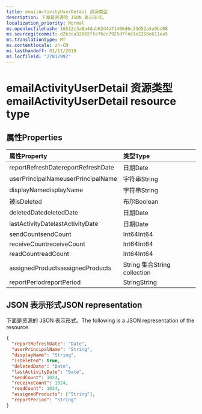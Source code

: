 ```yaml
---
title: emailActivityUserDetail 资源类型
description: 下面是资源的 JSON 表示形式。
localization_priority: Normal
ms.openlocfilehash: 16512c3a8a4dab62d4a71406d6c33d52a5a9bc08
ms.sourcegitcommit: d2b3ca32602ffa76cc7925d7f4d1e2258e611ea5
ms.translationtype: MT
ms.contentlocale: zh-CN
ms.lasthandoff: 01/11/2019
ms.locfileid: "27817997"
---
```

# <a name="emailactivityuserdetail-resource-type"></a><span data-ttu-id="3818c-103">emailActivityUserDetail 资源类型</span><span class="sxs-lookup"><span data-stu-id="3818c-103">emailActivityUserDetail resource type</span></span>

## <a name="properties"></a><span data-ttu-id="3818c-104">属性</span><span class="sxs-lookup"><span data-stu-id="3818c-104">Properties</span></span>

| <span data-ttu-id="3818c-105">属性</span><span class="sxs-lookup"><span data-stu-id="3818c-105">Property</span></span>          | <span data-ttu-id="3818c-106">类型</span><span class="sxs-lookup"><span data-stu-id="3818c-106">Type</span></span>              |
| :---------------- | :---------------- |
| <span data-ttu-id="3818c-107">reportRefreshDate</span><span class="sxs-lookup"><span data-stu-id="3818c-107">reportRefreshDate</span></span> | <span data-ttu-id="3818c-108">日期</span><span class="sxs-lookup"><span data-stu-id="3818c-108">Date</span></span>              |
| <span data-ttu-id="3818c-109">userPrincipalName</span><span class="sxs-lookup"><span data-stu-id="3818c-109">userPrincipalName</span></span> | <span data-ttu-id="3818c-110">字符串</span><span class="sxs-lookup"><span data-stu-id="3818c-110">String</span></span>            |
| <span data-ttu-id="3818c-111">displayName</span><span class="sxs-lookup"><span data-stu-id="3818c-111">displayName</span></span>       | <span data-ttu-id="3818c-112">字符串</span><span class="sxs-lookup"><span data-stu-id="3818c-112">String</span></span>            |
| <span data-ttu-id="3818c-113">被</span><span class="sxs-lookup"><span data-stu-id="3818c-113">isDeleted</span></span>         | <span data-ttu-id="3818c-114">布尔</span><span class="sxs-lookup"><span data-stu-id="3818c-114">Boolean</span></span>           |
| <span data-ttu-id="3818c-115">deletedDate</span><span class="sxs-lookup"><span data-stu-id="3818c-115">deletedDate</span></span>       | <span data-ttu-id="3818c-116">日期</span><span class="sxs-lookup"><span data-stu-id="3818c-116">Date</span></span>              |
| <span data-ttu-id="3818c-117">lastActivityDate</span><span class="sxs-lookup"><span data-stu-id="3818c-117">lastActivityDate</span></span>  | <span data-ttu-id="3818c-118">日期</span><span class="sxs-lookup"><span data-stu-id="3818c-118">Date</span></span>              |
| <span data-ttu-id="3818c-119">sendCount</span><span class="sxs-lookup"><span data-stu-id="3818c-119">sendCount</span></span>         | <span data-ttu-id="3818c-120">Int64</span><span class="sxs-lookup"><span data-stu-id="3818c-120">Int64</span></span>             |
| <span data-ttu-id="3818c-121">receiveCount</span><span class="sxs-lookup"><span data-stu-id="3818c-121">receiveCount</span></span>      | <span data-ttu-id="3818c-122">Int64</span><span class="sxs-lookup"><span data-stu-id="3818c-122">Int64</span></span>             |
| <span data-ttu-id="3818c-123">readCount</span><span class="sxs-lookup"><span data-stu-id="3818c-123">readCount</span></span>         | <span data-ttu-id="3818c-124">Int64</span><span class="sxs-lookup"><span data-stu-id="3818c-124">Int64</span></span>             |
| <span data-ttu-id="3818c-125">assignedProducts</span><span class="sxs-lookup"><span data-stu-id="3818c-125">assignedProducts</span></span>  | <span data-ttu-id="3818c-126">String 集合</span><span class="sxs-lookup"><span data-stu-id="3818c-126">String collection</span></span> |
| <span data-ttu-id="3818c-127">reportPeriod</span><span class="sxs-lookup"><span data-stu-id="3818c-127">reportPeriod</span></span>      | <span data-ttu-id="3818c-128">String</span><span class="sxs-lookup"><span data-stu-id="3818c-128">String</span></span>            |

## <a name="json-representation"></a><span data-ttu-id="3818c-129">JSON 表示形式</span><span class="sxs-lookup"><span data-stu-id="3818c-129">JSON representation</span></span>

<span data-ttu-id="3818c-130">下面是资源的 JSON 表示形式。</span><span class="sxs-lookup"><span data-stu-id="3818c-130">The following is a JSON representation of the resource.</span></span>

<!-- {
  "blockType": "resource",
  "@odata.type": "microsoft.graph.emailActivityUserDetail"
} -->

```json
{
  "reportRefreshDate": "Date", 
  "userPrincipalName": "String", 
  "displayName": "String", 
  "isDeleted": true, 
  "deletedDate": "Date", 
  "lastActivityDate": "Date", 
  "sendCount": 1024, 
  "receiveCount": 1024, 
  "readCount": 1024, 
  "assignedProducts": ["String"], 
  "reportPeriod": "String"
}
```
